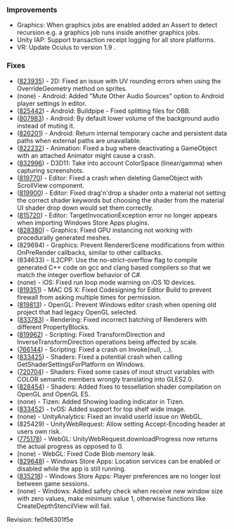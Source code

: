### Improvements

*   Graphics: When graphics jobs are enabled added an Assert to detect recursion e.g. a graphics job runs inside another graphics jobs.
*   Unity IAP: Support transaction receipt logging for all store platforms.
*   VR: Update Oculus to version 1.9 .

### Fixes

*   ([823935](https://issuetracker.unity3d.com/product/unity/issues/guid/823935/)) - 2D: Fixed an issue with UV rounding errors when using the OverrideGeometry method on sprites.
*   (none) - Android: Added "Mute Other Audio Sources" option to Android player settings in editor.
*   ([825442](https://issuetracker.unity3d.com/product/unity/issues/guid/825442/)) - Android: Buildpipe - Fixed splitting files for OBB.
*   ([807983](https://issuetracker.unity3d.com/product/unity/issues/guid/807983/)) - Android: By default lower volume of the background audio instead of muting it.
*   ([826201](https://issuetracker.unity3d.com/product/unity/issues/guid/826201/)) - Android: Return internal temporary cache and persistent data paths when external paths are unavailable.
*   ([822232](https://issuetracker.unity3d.com/product/unity/issues/guid/822232/)) - Animation: Fixed a bug where deactivating a GameObject with an attached Animator might cause a crash.
*   ([832996](https://issuetracker.unity3d.com/product/unity/issues/guid/832996/)) - D3D11: Take into account ColorSpace (linear/gamma) when capturing screenshots.
*   ([819770](https://issuetracker.unity3d.com/product/unity/issues/guid/819770/)) - Editor: Fixed a crash when deleting GameObject with ScrollView component.
*   ([819900](https://issuetracker.unity3d.com/product/unity/issues/guid/819900/)) - Editor: Fixed drag'n'drop a shader onto a material not setting the correct shader keywords but choosing the shader from the material UI shader drop down would set them correctly.
*   ([815720](https://issuetracker.unity3d.com/product/unity/issues/guid/815720/)) - Editor: TargetInvocationException error no longer appears when importing Windows Store Apps plugins.
*   ([828380](https://issuetracker.unity3d.com/product/unity/issues/guid/828380/)) - Graphics: Fixed GPU instancing not working with procedurally generated meshes.
*   (829694) - Graphics: Prevent RendererScene modifications from within OnPreRender callbacks, similar to other callbacks.
*   (834633) - IL2CPP: Use the no-strict-overflow flag to compile generated C++ code on gcc and clang based compilers so that we match the integer overflow behavior of C#.
*   (none) - iOS: Fixed run loop mode warning on iOS 10 devices.
*   ([819351](https://issuetracker.unity3d.com/product/unity/issues/guid/819351/)) - MAC OS X: Fixed Codesigning for Editor Build to prevent firewall from asking multiple times for permission.
*   ([819813](https://issuetracker.unity3d.com/product/unity/issues/guid/819813/)) - OpenGL: Prevent Windows editor crash when opening old project that had legacy OpenGL selected.
*   ([833783](https://issuetracker.unity3d.com/product/unity/issues/guid/833783/)) - Rendering: Fixed incorrect batching of Renderers with different PropertyBlocks.
*   ([819962](https://issuetracker.unity3d.com/product/unity/issues/guid/819962/)) - Scripting: Fixed TransformDirection and InverseTransformDirection operations being affected by scale.
*   ([766144](https://issuetracker.unity3d.com/product/unity/issues/guid/766144/)) - Scripting: Fixed a crash on Invoke(null, …).
*   ([833425](https://issuetracker.unity3d.com/product/unity/issues/guid/833425/)) - Shaders: Fixed a potential crash when calling GetShaderSettingsForPlatform on Windows.
*   ([720704](https://issuetracker.unity3d.com/product/unity/issues/guid/720704/)) - Shaders: Fixed some cases of inout struct variables with COLOR semantic members wrongly translating into GLES2.0.
*   ([828454](https://issuetracker.unity3d.com/product/unity/issues/guid/828454/)) - Shaders: Added fixes to tessellation shader compilation on OpenGL and OpenGL ES.
*   (none) - Tizen: Added Showing loading indicator in Tizen.
*   ([833452](https://issuetracker.unity3d.com/product/unity/issues/guid/833452/)) - tvOS: Added support for top shelf wide image.
*   (none) - UnityAnalytics: Fixed an invalid userId issue on WebGL.
*   (825429) - UnityWebRequest: Allow setting Accept-Encoding header at users own risk.
*   ([775178](https://issuetracker.unity3d.com/product/unity/issues/guid/775178/)) - WebGL: UnityWebRequest.downloadProgress now returns the actual progress as opposed to 0.
*   (none) - WebGL: Fixed Code Blob memory leak.
*   ([829648](https://issuetracker.unity3d.com/product/unity/issues/guid/829648/)) - Windows Store Apps: Location services can be enabled or disabled while the app is still running.
*   ([835218](https://issuetracker.unity3d.com/product/unity/issues/guid/835218/)) - Windows Store Apps: Player preferences are no longer lost between game sessions.
*   (none) - Windows: Added safety check when receive new window size with zero values, make minimum value 1, otherwise functions like CreateDepthStencilView will fail.

Revision: fe0fe6301f5e